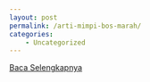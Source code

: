 ```yaml
---
layout: post
permalink: /arti-mimpi-bos-marah/
categories:
    - Uncategorized
---
```


[Baca Selengkapnya](/08)